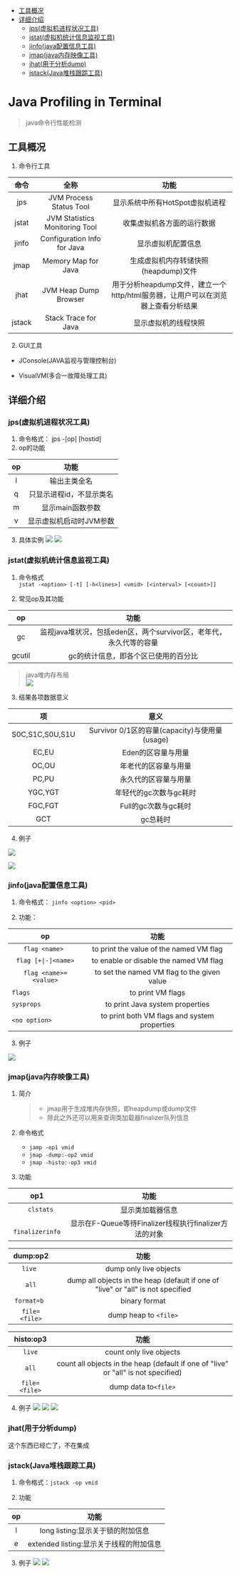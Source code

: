 - [工具概况](#工具概况)
- [详细介绍](#详细介绍)
  - [jps(虚拟机进程状况工具)](#jps虚拟机进程状况工具)
  - [jstat(虚拟机统计信息监视工具)](#jstat虚拟机统计信息监视工具)
  - [jinfo(java配置信息工具)](#jinfojava配置信息工具)
  - [jmap(java内存映像工具)](#jmapjava内存映像工具)
  - [jhat(用于分析dump)](#jhat用于分析dump)
  - [jstack(Java堆栈跟踪工具)](#jstackjava堆栈跟踪工具)

# Java Profiling in Terminal
> java命令行性能检测

## 工具概况
1. 命令行工具

|  命令  |              全称              |                                     功能                                      |
|:------:|:------------------------------:|:---------------------------------------------------------------------------:|
|  jps   |    JVM Process Status Tool     |                        显示系统中所有HotSpot虚拟机进程                        |
| jstat  | JVM Statistics Monitoring Tool |                          收集虚拟机各方面的运行数据                           |
| jinfo  |  Configuration Info for Java   |                              显示虚拟机配置信息                               |
|  jmap  |      Memory Map for Java       |                     生成虚拟机内存转储快照(heapdump)文件                      |
|  jhat  |     JVM Heap Dump Browser      | 用于分析heapdump文件，建立一个http/html服务器，让用户可以在浏览器上查看分析结果 |
| jstack |      Stack Trace for Java      |                             显示虚拟机的线程快照                              |

2. GUI工具

* JConsole(JAVA监视与管理控制台)

* VisualVM(多合一故障处理工具)

## 详细介绍
### jps(虚拟机进程状况工具)
1. 命令格式： jps -[op] [hostid]
2. op的功能

| op |          功能           |
|:--:|:---------------------:|
| l  |      输出主类全名       |
| q  | 只显示进程id，不显示类名 |
| m  |    显示main函数参数     |
| v  | 显示虚拟机启动时JVM参数 |

3. 具体实例
![](res/2021-01-09-17-17-06.png)
![](res/2021-01-09-17-17-59.png)

### jstat(虚拟机统计信息监视工具)
1. 命令格式 <br>
 `jstat -<option> [-t] [-h<lines>] <vmid> [<interval> [<count>]]`

2. 常见op及其功能

|op|功能|
|:--:|:--:|
|gc| 监视java堆状况，包括eden区，两个survivor区，老年代，永久代等的容量|
|gcutil|gc的统计信息，即各个区已使用的百分比|

> java堆内存布局<br>
> ![](res/2021-01-09-19-21-53.png)

3. 结果各项数据意义

|       项        |                     意义                      |
|:---------------:|:-------------------------------------------:|
| S0C,S1C,S0U,S1U | Survivor 0/1区的容量(capacity)与使用量(usage) |
|      EC,EU      |              Eden的区容量与用量               |
|      OC,OU      |             年老代的区容量与用量              |
|      PC,PU      |             永久代的区容量与用量              |
|     YGC,YGT     |            年轻代的gc次数与gc耗时             |
|     FGC,FGT     |             Full的gc次数与gc耗时              |
|       GCT       |                   gc总耗时                    |

4. 例子

![](res/2021-01-09-19-33-47.png)

![](res/2021-01-09-19-35-30.png)

### jinfo(java配置信息工具)
1. 命令格式： `jinfo <option> <pid>`

2. 功能：

|          op           |                     功能                     |
|:---------------------:|:--------------------------------------------:|
|    `flag <name> `     |   to print the value of the named VM flag    |
|  `flag [+\|-]<name>`   |    to enable or disable the named VM flag    |
| `flag <name>=<value>` | to set the named VM flag to the given value  |
| `flags              ` |              to print VM flags               |
| `sysprops           ` |       to print Java system properties        |
| `<no option>        ` | to print both VM flags and system properties |

3. 例子

![](res/2021-01-09-19-53-59.png)

### jmap(java内存映像工具)
1. 简介
   > * jmap用于生成堆内存快照，即heapdump或dump文件
   > * 除此之外还可以用来查询类加载器finalizer队列信息

2. 命令格式
   * `jamp -op1 vmid`
   * `jmap -dump:-op2 vmid`
   * `jmap -histo:-op3 vmid`
3. 功能

|       op1        |                         功能                          |
|:----------------:|:---------------------------------------------------:|
| `    clstats  `  |                   显示类加载器信息                    |
| ` finalizerinfo` | 显示在F-Queue等待Finalizer线程执行finalizer方法的对象 |


|   dump:op2    |                                       功能                                       |
|:-------------:|:--------------------------------------------------------------------------------:|
| `   live    ` |                              dump only live objects                              |
| `    all    ` | dump all objects in the heap (default if one of "live" or "all" is not specified |
| ` format=b  ` |                                  binary format                                   |
| `file=<file>` |                               dump heap to `<file>`                                |

|   histo:op3   |                                        功能                                        |
|:-------------:|:----------------------------------------------------------------------------------:|
|    `live`     |                              count only live objects                               |
|     `all`     | count all objects in the heap (default if one of "live" or "all" is not specified) |
| `file=<file>` |                                dump data to`<file>`                                 |

4. 例子
![](res/2021-01-09-20-24-40.png)
![](res/2021-01-09-20-24-57.png)
![](res/2021-01-09-20-25-23.png)

### jhat(用于分析dump)

这个东西已经亡了，不在集成

### jstack(Java堆栈跟踪工具)

1. 命令格式：`jstack -op vmid`

2. 功能

| op |                  功能                   |
|:--:|:-------------------------------------:|
| l  |    long listing:显示关于锁的附加信息    |
| e  | extended listing:显示关于线程的附加信息 |

3. 例子
  ![](res/2021-01-09-20-57-38.png)
  ![](res/2021-01-09-20-59-30.png)
